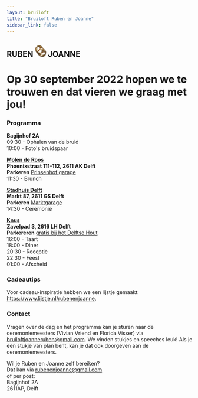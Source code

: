 ```yaml
---
layout: bruiloft
title: "Bruiloft Ruben en Joanne"
sidebar_link: false
---
```

## RUBEN <img src="assets/img/bruiloft/ring.png" class="inline" width="30" /> JOANNE
# Op 30 september 2022 hopen we te trouwen en dat vieren we graag met jou!

### Programma

**Bagijnhof 2A**<br />
09:30 - Ophalen van de bruid<br />
10:00 - Foto's bruidspaar

<a href="https://www.bijderoos.nl" target="_blank">**Molen de Roos**</a><br />
**Phoenixstraat 111-112, 2611 AK Delft**<br />
**Parkeren** <a href="https://goo.gl/maps/Qhvjh5mmWdu8FAbEA" target="_blank">Prinsenhof garage</a><br />
11:30 - Brunch<br />

<a href="https://www.delft.nl" target="_blank">**Stadhuis Delft**</a><br />
**Markt 87, 2611 GS Delft**<br />
**Parkeren** <a href="https://goo.gl/maps/yL3Eju7VQJJXqx2s5" target="_blank">Marktgarage</a><br />
14:30 - Ceremonie<br />

<a href="https://www.knus.nl/" target="_blank">**Knus**</a><br />
**Zavelpad 3, 2616 LH Delft**<br />
**Parkereren** <a href="https://goo.gl/maps/6ich4TrDPYESJjiz7" target="_blank">gratis bij het Delftse Hout</a><br />
16:00 - Taart<br />
18:00 - Diner<br />
20:30 - Receptie<br />
22:30 - Feest<br />
01:00 - Afscheid

### Cadeautips
Voor cadeau-inspiratie hebben we een lijstje gemaakt: <a href="https://www.lijstje.nl/rubenenjoanne" target="_blank">https://www.lijstje.nl/rubenenjoanne</a>.

### Contact
Vragen over de dag en het programma kan je sturen naar de ceremoniemeesters (Vivian Vriend en Florida Visser) via <a href="mailto:bruiloftjoanneruben@gmail.com">bruiloftjoanneruben@gmail.com</a>. We vinden stukjes en speeches leuk! Als je een stukje van plan bent, kan je dat ook doorgeven aan de ceremoniemeesters.

Wil je Ruben en Joanne zelf bereiken?<br />
Dat kan via <a href="mailto:rubenenjoanne@gmail.com">rubenenjoanne@gmail.com</a><br />
of per post: <br />
Bagijnhof 2A<br />
2611AP, Delft